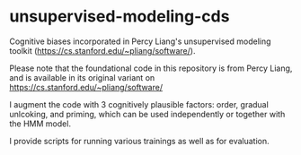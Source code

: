 # unsupervised-modeling-cds
Cognitive biases incorporated in Percy Liang's unsupervised modeling toolkit (https://cs.stanford.edu/~pliang/software/).

Please note that the foundational code in this repository is from Percy Liang, and is available in its original variant on https://cs.stanford.edu/~pliang/software/

I augment the code with 3 cognitively plausible factors: order, gradual unlcoking, and priming, which can be used independently or together with the HMM model. 

I provide scripts for running various trainings as well as for evaluation. 



